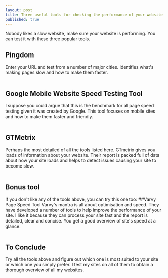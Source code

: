 ```yaml
---
layout: post
title: Three useful tools for checking the performance of your website
published: true
---
```


Nobody likes a slow website, make sure your website is performing.  You can test it with these three popular tools.

## Pingdom
Enter your URL and test from a number of major cities. Identifies what's making pages slow and how to make them faster.<br><br>

## Google Mobile Website Speed Testing Tool
I suppose you could argue that this is the benchmark for all page speed testing given it was created by Google. This tool focuses on mobile sites and how to make them faster and friendly.<br><br>

## GTMetrix
Perhaps the most detailed of all the tools listed here. GTmetrix gives you loads of information about your website. Their report is packed full of data about how your site loads and helps to detect issues causing your site to become slow.<br><br>

## Bonus tool
If you don't like any of the tools above, you can try this one too:
##Varvy Page Speed Tool
Varvy's mantra is all about optimisation and speed. They have developed a number of tools to help improve the performance of your site. I like it because they can process your site fast and the report is detailed, clear and concise. You get a good overview of site's speed at a glance.<br><br>
 
## To Conclude
Try all the tools above and figure out which one is most suited to your site or which one you simply prefer. I test my sites on all of them to obtain a thorough overview of all my websites.
